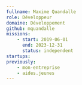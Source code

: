 ```yaml
---
fullname: Maxime Quandalle
role: Développeur
domaine: Développement
github: mquandalle
missions:
    - start: 2019-06-01
      end: 2023-12-31
      status: independent
startups:
previously:
    - mon-entreprise
    - aides.jeunes
---
```

